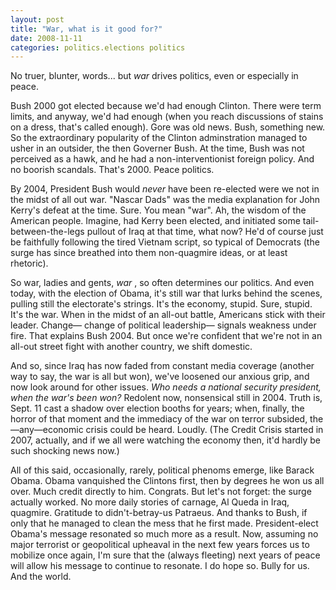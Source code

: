 ```yaml
---
layout: post
title: "War, what is it good for?"
date: 2008-11-11
categories: politics.elections politics
---
```


No truer, blunter, words... but _war_ drives politics, even or especially in
peace.

Bush 2000 got elected because we'd had enough Clinton. There were term limits,
and anyway, we'd had enough (when you reach discussions of stains on a dress,
that's called enough). Gore was old news. Bush, something new. So the
extraordinary popularity of the Clinton adminstration managed to usher in an
outsider, the then Governer Bush. At the time, Bush was not perceived as a
hawk, and he had a non-interventionist foreign policy. And no boorish scandals.
 That's 2000. Peace politics.

By 2004, President Bush would _never_ have been re-elected were we not in the
midst of all out war. "Nascar Dads" was the media explanation for John Kerry's
defeat at the time. Sure. You mean "war". Ah, the wisdom of the American
people. Imagine, had Kerry been elected, and initiated some
tail-between-the-legs pullout of Iraq at that time, what now? He'd of course
just be faithfully following the tired Vietnam script, so typical of Democrats
(the surge has since breathed into them non-quagmire ideas, or at least
rhetoric). 

So war, ladies and gents, _war_ , so often determines our politics. And even
today, with the election of Obama, it's still war that lurks behind the scenes,
pulling still the electorate's strings. It's the economy, stupid. Sure,
stupid. It's the war. When in the midst of an all-out battle, Americans stick
with their leader. Change&mdash; change of political leadership&mdash; signals
weakness under fire. That explains Bush 2004. But once we're confident that
we're not in an all-out street fight with another country, we shift domestic.

And so, since Iraq has now faded from constant media coverage (another way to
say, the war is all but won), we've loosened our anxious grip, and now look
around for other issues. _Who needs a national security president, when the
war's been won?_ Redolent now, nonsensical still in 2004. Truth is, Sept. 11
cast a shadow over election booths for years; when, finally, the horror of that
moment and the immediacy of the war on terror subsided,
the&mdash;any&mdash;economic crisis could be heard. Loudly. (The Credit Crisis
started in 2007, actually, and if we all were watching the economy then, it'd
hardly be such shocking news now.)

All of this said, occasionally, rarely, political phenoms emerge, like Barack
Obama. Obama vanquished the Clintons first, then by degrees he won us all over.
 Much credit directly to him. Congrats. But let's not forget: the surge
actually worked. No more daily stories of carnage, Al Queda in Iraq, quagmire. 
Gratitude to didn't-betray-us Patraeus. And thanks to Bush, if only that he
managed to clean the mess that he first made. President-elect Obama's message
resonated so much more as a result. Now, assuming no major terrorist or
geopolitical upheaval in the next few years forces us to mobilize once again,
I'm sure that the (always fleeting) next years of peace will allow his message
to continue to resonate. I do hope so. Bully for us. And the
world.